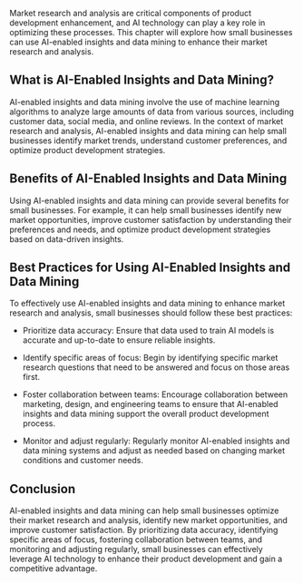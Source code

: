 
Market research and analysis are critical components of product development enhancement, and AI technology can play a key role in optimizing these processes. This chapter will explore how small businesses can use AI-enabled insights and data mining to enhance their market research and analysis.

What is AI-Enabled Insights and Data Mining?
--------------------------------------------

AI-enabled insights and data mining involve the use of machine learning algorithms to analyze large amounts of data from various sources, including customer data, social media, and online reviews. In the context of market research and analysis, AI-enabled insights and data mining can help small businesses identify market trends, understand customer preferences, and optimize product development strategies.

Benefits of AI-Enabled Insights and Data Mining
-----------------------------------------------

Using AI-enabled insights and data mining can provide several benefits for small businesses. For example, it can help small businesses identify new market opportunities, improve customer satisfaction by understanding their preferences and needs, and optimize product development strategies based on data-driven insights.

Best Practices for Using AI-Enabled Insights and Data Mining
------------------------------------------------------------

To effectively use AI-enabled insights and data mining to enhance market research and analysis, small businesses should follow these best practices:

* Prioritize data accuracy: Ensure that data used to train AI models is accurate and up-to-date to ensure reliable insights.

* Identify specific areas of focus: Begin by identifying specific market research questions that need to be answered and focus on those areas first.

* Foster collaboration between teams: Encourage collaboration between marketing, design, and engineering teams to ensure that AI-enabled insights and data mining support the overall product development process.

* Monitor and adjust regularly: Regularly monitor AI-enabled insights and data mining systems and adjust as needed based on changing market conditions and customer needs.

Conclusion
----------

AI-enabled insights and data mining can help small businesses optimize their market research and analysis, identify new market opportunities, and improve customer satisfaction. By prioritizing data accuracy, identifying specific areas of focus, fostering collaboration between teams, and monitoring and adjusting regularly, small businesses can effectively leverage AI technology to enhance their product development and gain a competitive advantage.
